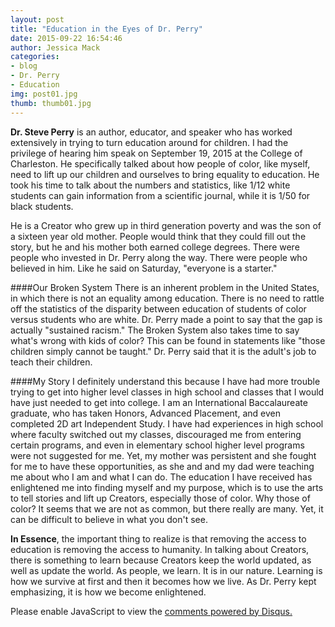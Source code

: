 ```yaml
---
layout: post
title: "Education in the Eyes of Dr. Perry"
date: 2015-09-22 16:54:46
author: Jessica Mack
categories: 
- blog 
- Dr. Perry
- Education
img: post01.jpg
thumb: thumb01.jpg
---
```


<b>Dr. Steve Perry</b>  is an author, educator, and speaker who has worked extensively in trying to turn education around for children. I had the privilege of hearing him speak on September 19, 2015 at the College of Charleston. He specifically talked about how people of color, like myself, need to lift up our children and ourselves to bring equality to education. He took his time to talk about the numbers and statistics, like 1/12 white students can gain information from a scientific journal, while it is 1/50 for black students.

He is a Creator who grew up in third generation poverty and was the son of a sixteen year old mother. People would think that they could fill out the story, but he and his mother both earned college degrees. There were people who invested in Dr. Perry along the way. There were people who believed in him. Like he said on Saturday, "everyone is a starter."
<!--more-->
####Our Broken System
There is an inherent problem in the United States, in which there is not an equality among education. There is no need to rattle off the statistics of the disparity between education of students of color versus students who are white. Dr. Perry made a point to say that the gap is actually "sustained racism." The Broken System also takes time to say what's wrong with kids of color? This can be found in statements like "those children simply cannot be taught." Dr. Perry said that it is the adult's job to teach their children.

####My Story
I definitely understand this because I have had more trouble trying to get into higher level classes in high school and classes that I would have just needed to get into college. I am an International Baccalaureate graduate, who has taken Honors, Advanced Placement, and even completed 2D  art Independent Study. I have had experiences in high school where faculty switched out my classes, discouraged me from entering certain programs, and even in elementary school higher level programs were not suggested for me. Yet, my mother was persistent and she fought for me to have these opportunities, as she and and my dad were teaching me about who I am and what I can do. The education I have received has enlightened me into finding myself and my purpose, which is to use the arts to tell stories and lift up Creators, especially those of color. Why those of color? It seems that we are not as common, but there really are many. Yet, it can be difficult to believe in what you don't see.


<b>In Essence</b>, the important thing to realize is that removing the access to education is removing the access to humanity. In talking about Creators, there is something to learn because Creators keep the world updated, as well as update the world. As people, we learn. It is in our nature. Learning is how we survive at first and then it becomes how we live. As Dr. Perry kept emphasizing, it is how we become enlightened.

<div id="disqus_thread"></div>
<script type="text/javascript">
    /* * * CONFIGURATION VARIABLES * * */
    var disqus_shortname = 'ebonyxscape';
    
    /* * * DON'T EDIT BELOW THIS LINE * * */
    (function() {
        var dsq = document.createElement('script'); dsq.type = 'text/javascript'; dsq.async = true;
        dsq.src = '//' + disqus_shortname + '.disqus.com/embed.js';
        (document.getElementsByTagName('head')[0] || document.getElementsByTagName('body')[0]).appendChild(dsq);
    })();
</script>
<noscript>Please enable JavaScript to view the <a href="https://disqus.com/?ref_noscript" rel="nofollow">comments powered by Disqus.</a></noscript>


[hampden]: https://github.com/jekyll/jekyll
